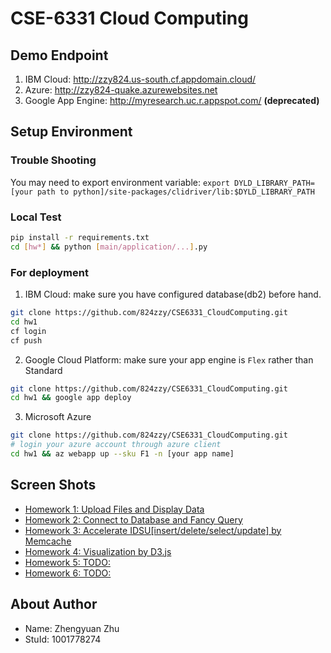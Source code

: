 # CSE-6331 Cloud Computing

## Demo Endpoint

1. IBM Cloud: http://zzy824.us-south.cf.appdomain.cloud/
2. Azure: http://zzy824-quake.azurewebsites.net
3. Google App Engine: http://myresearch.uc.r.appspot.com/ **(deprecated)**

## Setup Environment

### Trouble Shooting

You may need to export environment variable: `export DYLD_LIBRARY_PATH=[your path to python]/site-packages/clidriver/lib:$DYLD_LIBRARY_PATH`

### Local Test

``` sh
pip install -r requirements.txt
cd [hw*] && python [main/application/...].py
```

### For deployment

1. IBM Cloud: make sure you have configured database(db2) before hand.

``` sh
git clone https://github.com/824zzy/CSE6331_CloudComputing.git
cd hw1
cf login
cf push
```

2. Google Cloud Platform: make sure your app engine is `Flex` rather than Standard

``` sh
git clone https://github.com/824zzy/CSE6331_CloudComputing.git
cd hw1 && google app deploy
```

3. Microsoft Azure
``` sh
git clone https://github.com/824zzy/CSE6331_CloudComputing.git
# login your azure account through azure client
cd hw1 && az webapp up --sku F1 -n [your app name]
```

## Screen Shots

- [Homework 1: Upload Files and Display Data]('./hw1/README.md')
- [Homework 2: Connect to Database and Fancy Query]('./hw2/README.md')
- [Homework 3: Accelerate IDSU[insert/delete/select/update] by Memcache]('./hw3/README.md')
- [Homework 4: Visualization by D3.js]('./hw4/README.md')
- [Homework 5: TODO:]('./hw5/README.md')
- [Homework 6: TODO:]('./hw6/README.md')

## About Author

- Name: Zhengyuan Zhu
- StuId: 1001778274
